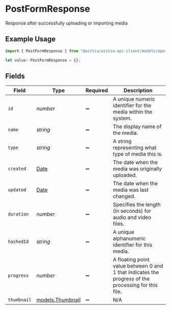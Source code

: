 # PostFormResponse

Response after successfully uploading or importing media

## Example Usage

```typescript
import { PostFormResponse } from "@wistia/wistia-api-client/models/operations";

let value: PostFormResponse = {};
```

## Fields

| Field                                                                                               | Type                                                                                                | Required                                                                                            | Description                                                                                         |
| --------------------------------------------------------------------------------------------------- | --------------------------------------------------------------------------------------------------- | --------------------------------------------------------------------------------------------------- | --------------------------------------------------------------------------------------------------- |
| `id`                                                                                                | *number*                                                                                            | :heavy_minus_sign:                                                                                  | A unique numeric identifier for the media within the system.                                        |
| `name`                                                                                              | *string*                                                                                            | :heavy_minus_sign:                                                                                  | The display name of the media.                                                                      |
| `type`                                                                                              | *string*                                                                                            | :heavy_minus_sign:                                                                                  | A string representing what type of media this is.                                                   |
| `created`                                                                                           | [Date](https://developer.mozilla.org/en-US/docs/Web/JavaScript/Reference/Global_Objects/Date)       | :heavy_minus_sign:                                                                                  | The date when the media was originally uploaded.                                                    |
| `updated`                                                                                           | [Date](https://developer.mozilla.org/en-US/docs/Web/JavaScript/Reference/Global_Objects/Date)       | :heavy_minus_sign:                                                                                  | The date when the media was last changed.                                                           |
| `duration`                                                                                          | *number*                                                                                            | :heavy_minus_sign:                                                                                  | Specifies the length (in seconds) for audio and video files.                                        |
| `hashedId`                                                                                          | *string*                                                                                            | :heavy_minus_sign:                                                                                  | A unique alphanumeric identifier for this media.                                                    |
| `progress`                                                                                          | *number*                                                                                            | :heavy_minus_sign:                                                                                  | A floating point value between 0 and 1 that indicates the progress of the processing for this file. |
| `thumbnail`                                                                                         | [models.Thumbnail](../../models/thumbnail.md)                                                       | :heavy_minus_sign:                                                                                  | N/A                                                                                                 |